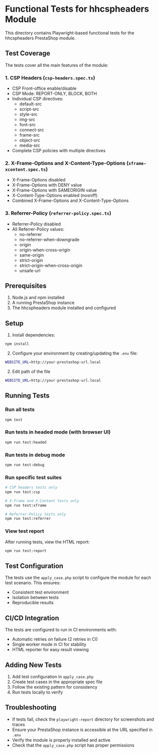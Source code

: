 # Functional Tests for hhcspheaders Module

This directory contains Playwright-based functional tests for the hhcspheaders PrestaShop module.

## Test Coverage

The tests cover all the main features of the module:

### 1. CSP Headers (`csp-headers.spec.ts`)
- CSP Front-office enable/disable
- CSP Mode: REPORT-ONLY, BLOCK, BOTH
- Individual CSP directives:
  - default-src
  - script-src
  - style-src
  - img-src
  - font-src
  - connect-src
  - frame-src
  - object-src
  - media-src
- Complete CSP policies with multiple directives

### 2. X-Frame-Options and X-Content-Type-Options (`xframe-xcontent.spec.ts`)
- X-Frame-Options disabled
- X-Frame-Options with DENY value
- X-Frame-Options with SAMEORIGIN value
- X-Content-Type-Options enabled (nosniff)
- Combined X-Frame-Options and X-Content-Type-Options

### 3. Referrer-Policy (`referrer-policy.spec.ts`)
- Referrer-Policy disabled
- All Referrer-Policy values:
  - no-referrer
  - no-referrer-when-downgrade
  - origin
  - origin-when-cross-origin
  - same-origin
  - strict-origin
  - strict-origin-when-cross-origin
  - unsafe-url

## Prerequisites

1. Node.js and npm installed
2. A running PrestaShop instance
3. The hhcspheaders module installed and configured

## Setup

1. Install dependencies:
```bash
npm install
```

2. Configure your environment by creating/updating the `.env` file:
```bash
WEBSITE_URL=http://your-prestashop-url.local
```

2. Edit path of the file
```bash
WEBSITE_URL=http://your-prestashop-url.local
```

## Running Tests

### Run all tests
```bash
npm test
```

### Run tests in headed mode (with browser UI)
```bash
npm run test:headed
```

### Run tests in debug mode
```bash
npm run test:debug
```

### Run specific test suites
```bash
# CSP headers tests only
npm run test:csp

# X-Frame and X-Content tests only
npm run test:xframe

# Referrer-Policy tests only
npm run test:referrer
```

### View test report
After running tests, view the HTML report:
```bash
npm run test:report
```

## Test Configuration

The tests use the `apply_case.php` script to configure the module for each test scenario. This ensures:
- Consistent test environment
- Isolation between tests
- Reproducible results

## CI/CD Integration

The tests are configured to run in CI environments with:
- Automatic retries on failure (2 retries in CI)
- Single worker mode in CI for stability
- HTML reporter for easy result viewing

## Adding New Tests

1. Add test configuration in `apply_case.php`
2. Create test cases in the appropriate spec file
3. Follow the existing pattern for consistency
4. Run tests locally to verify

## Troubleshooting

- If tests fail, check the `playwright-report` directory for screenshots and traces
- Ensure your PrestaShop instance is accessible at the URL specified in `.env`
- Verify the module is properly installed and active
- Check that the `apply_case.php` script has proper permissions
